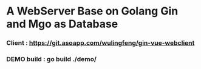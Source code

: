 # A WebServer Base on Golang Gin and Mgo as Database

### Client :  https://git.asoapp.com/wulingfeng/gin-vue-webclient

### DEMO build : go build ./demo/